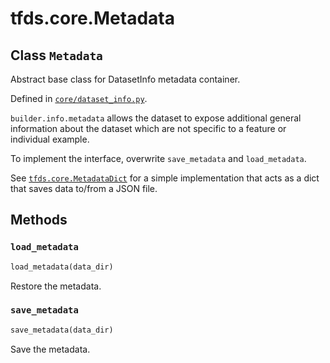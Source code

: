 <div itemscope itemtype="http://developers.google.com/ReferenceObject">
<meta itemprop="name" content="tfds.core.Metadata" />
<meta itemprop="path" content="Stable" />
<meta itemprop="property" content="load_metadata"/>
<meta itemprop="property" content="save_metadata"/>
</div>

# tfds.core.Metadata

## Class `Metadata`

Abstract base class for DatasetInfo metadata container.

Defined in
[`core/dataset_info.py`](https://github.com/tensorflow/datasets/tree/master/tensorflow_datasets/core/dataset_info.py).

<!-- Placeholder for "Used in" -->

`builder.info.metadata` allows the dataset to expose additional general
information about the dataset which are not specific to a feature or individual
example.

To implement the interface, overwrite `save_metadata` and `load_metadata`.

See
<a href="../../tfds/core/MetadataDict.md"><code>tfds.core.MetadataDict</code></a>
for a simple implementation that acts as a dict that saves data to/from a JSON
file.

## Methods

<h3 id="load_metadata"><code>load_metadata</code></h3>

```python
load_metadata(data_dir)
```

Restore the metadata.

<h3 id="save_metadata"><code>save_metadata</code></h3>

```python
save_metadata(data_dir)
```

Save the metadata.
